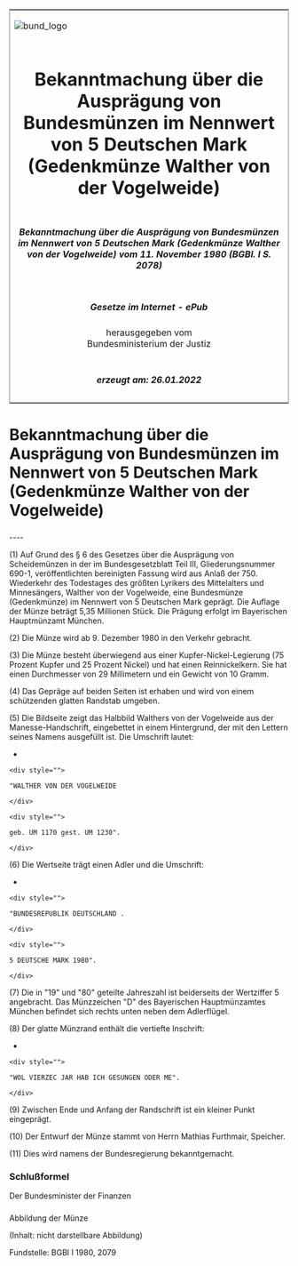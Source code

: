 <span id="DECKBLATT.html"></span>

<table border="0" frame="border" width="100%">

<tr valign="top">

<td align="left">

![bund\_logo](BfJ_2021_Web_de_de.gif)

</td>

<td align="right">

 

</td>

</tr>

<tr align="center" valign="middle">

<td colspan="2">

# Bekanntmachung über die Ausprägung von Bundesmünzen im Nennwert von 5 Deutschen Mark (Gedenkmünze Walther von der Vogelweide)

</td>

</tr>

<tr align="center" valign="middle">

<td colspan="2">

##### Bekanntmachung über die Ausprägung von Bundesmünzen im Nennwert von 5 Deutschen Mark (Gedenkmünze Walther von der Vogelweide) vom 11. November 1980 (BGBl. I S. 2078)

</td>

</tr>

<tr align="center" valign="middle">

<td colspan="2">

  
  

##### Gesetze im Internet - ePub  
  
herausgegeben vom  
Bundesministerium der Justiz

</td>

</tr>

<tr align="center" valign="bottom">

<td colspan="2">

  
  

##### erzeugt am: 26.01.2022

</td>

</tr>

</table>

<span id="BJNR020780980.html"></span>

# Bekanntmachung über die Ausprägung von Bundesmünzen im Nennwert von 5 Deutschen Mark (Gedenkmünze Walther von der Vogelweide)

<span id="BJNR020780980BJNE000100307.html"></span>

###   
\----

<div>

<div class="jnhtml">

<div>

<div class="jurAbsatz">

(1) Auf Grund des § 6 des Gesetzes über die Ausprägung von Scheidemünzen
in der im Bundesgesetzblatt Teil III, Gliederungsnummer 690-1,
veröffentlichten bereinigten Fassung wird aus Anlaß der 750. Wiederkehr
des Todestages des größten Lyrikers des Mittelalters und Minnesängers,
Walther von der Vogelweide, eine Bundesmünze (Gedenkmünze) im Nennwert
von 5 Deutschen Mark geprägt. Die Auflage der Münze beträgt 5,35
Millionen Stück. Die Prägung erfolgt im Bayerischen Hauptmünzamt
München.

</div>

<div class="jurAbsatz">

(2) Die Münze wird ab 9. Dezember 1980 in den Verkehr gebracht.

</div>

<div class="jurAbsatz">

(3) Die Münze besteht überwiegend aus einer Kupfer-Nickel-Legierung (75
Prozent Kupfer und 25 Prozent Nickel) und hat einen Reinnickelkern. Sie
hat einen Durchmesser von 29 Millimetern und ein Gewicht von 10 Gramm.

</div>

<div class="jurAbsatz">

(4) Das Gepräge auf beiden Seiten ist erhaben und wird von einem
schützenden glatten Randstab umgeben.

</div>

<div class="jurAbsatz">

(5) Die Bildseite zeigt das Halbbild Walthers von der Vogelweide aus der
Manesse-Handschrift, eingebettet in einem Hintergrund, der mit den
Lettern seines Namens ausgefüllt ist. Die Umschrift lautet:

  - 
    
    <div style="">
    
    "WALTHER VON DER VOGELWEIDE
    
    </div>
    
    <div style="">
    
    geb. UM 1170 gest. UM 1230".
    
    </div>

</div>

<div class="jurAbsatz">

(6) Die Wertseite trägt einen Adler und die Umschrift:

  - 
    
    <div style="">
    
    "BUNDESREPUBLIK DEUTSCHLAND .
    
    </div>
    
    <div style="">
    
    5 DEUTSCHE MARK 1980".
    
    </div>

</div>

<div class="jurAbsatz">

(7) Die in "19" und "80" geteilte Jahreszahl ist beiderseits der
Wertziffer 5 angebracht. Das Münzzeichen "D" des Bayerischen
Hauptmünzamtes München befindet sich rechts unten neben dem
Adlerflügel.

</div>

<div class="jurAbsatz">

(8) Der glatte Münzrand enthält die vertiefte Inschrift:

  - 
    
    <div style="">
    
    "WOL VIERZEC JAR HAB ICH GESUNGEN ODER ME".
    
    </div>

</div>

<div class="jurAbsatz">

(9) Zwischen Ende und Anfang der Randschrift ist ein kleiner Punkt
eingeprägt.

</div>

<div class="jurAbsatz">

(10) Der Entwurf der Münze stammt von Herrn Mathias Furthmair, Speicher.

</div>

<div class="jurAbsatz">

(11) Dies wird namens der Bundesregierung bekanntgemacht.

</div>

</div>

</div>

</div>

<span id="BJNR020780980BJNE000200307.html"></span>

### Schlußformel  

<div>

<div class="jnhtml">

<div>

<div class="jurAbsatz">

<span class="SP">Der Bundesminister der Finanzen</span>

</div>

</div>

</div>

</div>

<span id="BJNR020780980BJNE000300307.html"></span>

###   
Abbildung der Münze

<div>

<div class="jnhtml">

<div>

<div class="jurAbsatz">

(Inhalt: nicht darstellbare Abbildung)  

<div class="kommentar_Fundstelle">

Fundstelle: BGBl I 1980, 2079

</div>

</div>

</div>

</div>

</div>
